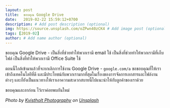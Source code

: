 ```yaml
---
layout: post
title:  ขอบคุณ Google Drive
date:   2019-02-22 15:59:12+0700
description: # Add post description (optional)
img: https://source.unsplash.com/oZPwn40zCK4 # Add image post (optional)
tags: [2019-02]
author: # Add name author (optional)
---
```

ขอบคุณ Google Drive - เป็นสิ่งที่ช่วยทำให้พวกเรามี email ใช้ เป็นสิ่งที่ช่วยทำให้พวกเรามีที่เก็บไฟล์ เป็นสิ่งที่ทำให้พวกเรามี Office Suite ใช้

ตอนนี้ใกล้เข้ามาแล้วที่จะยกเลิกการใช้งาน Google Drive - `google.com/a` ขอขอบคุณที่ให้เราเข้าถึงเทคโนโลยีที่ดี และมีประโยชน์กับพวกเรามากที่สุดในเรื่องของการจัดการเอกสารและไฟล์งานต่างๆ และก็ยังเป็นแนวทางให้เราเอาความสะดวกสบายนี้ไปแนะนำให้กับลูกค้าของเราด้วย

ขอบคุณและลาก่อน ไว้เราค่อยพบกันใหม่

*Photo by [Kvistholt Photography](https://unsplash.com/@freeche) on [Unsplash](https://unsplash.com/)*
